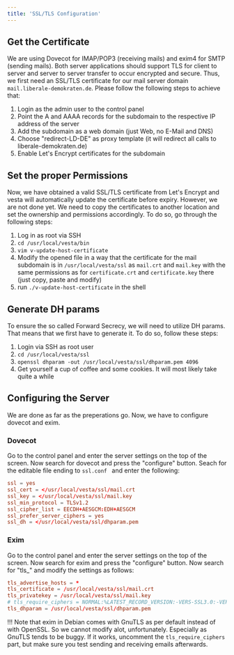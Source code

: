 ```yaml
---
title: 'SSL/TLS Configuration'
---
```


## Get the Certificate
We are using Dovecot for IMAP/POP3 (receiving mails) and exim4 for SMTP (sending mails). Both server applications should support TLS for client to server and server to server transfer to occur encrypted and secure. Thus, we first need an SSL/TLS certificate for our mail server domain `mail.liberale-demokraten.de`. Please follow the following steps to achieve that:

1. Login as the admin user to the control panel
2. Point the A and AAAA records for the subdomain to the respective IP address of the server
3. Add the subdomain as a web domain (just Web, no E-Mail and DNS)
4. Choose "redirect-LD-DE" as proxy template (it will redirect all calls to liberale-demokraten.de)
5. Enable Let's Encrypt certificates for the subdomain


## Set the proper Permissions
Now, we have obtained a valid SSL/TLS certificate from Let's Encrypt and vesta will automatically update the certificate before expiry. However, we are not done yet. We need to copy the certificates to another location and set the ownership and permissions accordingly. To do so, go through the following steps:

1. Log in as root via SSH
2. `cd /usr/local/vesta/bin`
3. `vim v-update-host-certificate`
4. Modify the opened file in a way that the certificate for the mail subdomain is in `/usr/local/vesta/ssl` as `mail.crt` and `mail.key` with the same permissions as for `certificate.crt` and `certificate.key` there (just copy, paste and modify)
5. run `./v-update-host-certificate` in the shell

## Generate DH params
To ensure the so called Forward Secrecy, we will need to utilize DH params. That means that we first have to generate it. To do so, follow these steps:

1. Login via SSH as root user
2. `cd /usr/local/vesta/ssl`
3. `openssl dhparam -out /usr/local/vesta/ssl/dhparam.pem 4096`
4. Get yourself a cup of coffee and some cookies. It will most likely take quite a while

## Configuring the Server
We are done as far as the preperations go. Now, we have to configure dovecot and exim.

### Dovecot
Go to the control panel and enter the server settings on the top of the screen. Now search for dovecot and press the "configure" button. Seach for the editable file ending to `ssl.conf ` and enter the following:

```conf
ssl = yes
ssl_cert = </usr/local/vesta/ssl/mail.crt
ssl_key = </usr/local/vesta/ssl/mail.key
ssl_min_protocol = TLSv1.2
ssl_cipher_list = EECDH+AESGCM:EDH+AESGCM
ssl_prefer_server_ciphers = yes
ssl_dh = </usr/local/vesta/ssl/dhparam.pem
```

### Exim
Go to the control panel and enter the server settings on the top of the screen. Now search for exim and press the "configure" button. Now search for "tls_" and modify the settings as follows:

```conf
tls_advertise_hosts = *
tls_certificate = /usr/local/vesta/ssl/mail.crt
tls_privatekey = /usr/local/vesta/ssl/mail.key
# tls_require_ciphers = NORMAL:%LATEST_RECORD_VERSION:-VERS-SSL3.0:-VERS-TLS1.0:-VERS-TLS1.1
tls_dhparam = /usr/local/vesta/ssl/dhparam.pem
```

!!! Note that exim in Debian comes with GnuTLS as per default instead of with OpenSSL. So we cannot modify alot, unfortunately. Especially as GnuTLS tends to be buggy. If it works, uncomment the `tls_require_ciphers` part, but make sure you test sending and receiving emails afterwards.